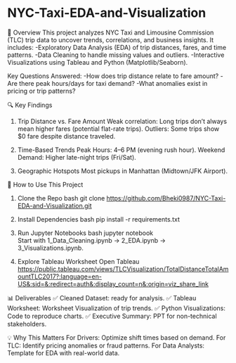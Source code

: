 # NYC-Taxi-EDA-and-Visualization

📌 Overview
This project analyzes NYC Taxi and Limousine Commission (TLC) trip data to uncover trends, correlations, and business insights. It includes:
-Exploratory Data Analysis (EDA) of trip distances, fares, and time patterns.
-Data Cleaning to handle missing values and outliers.
-Interactive Visualizations using Tableau and Python (Matplotlib/Seaborn).

Key Questions Answered:
-How does trip distance relate to fare amount?
-Are there peak hours/days for taxi demand?
-What anomalies exist in pricing or trip patterns?

🔍 Key Findings
1. Trip Distance vs. Fare Amount
Weak correlation: Long trips don’t always mean higher fares (potential flat-rate trips).
Outliers: Some trips show $0 fare despite distance traveled.

2. Time-Based Trends
Peak Hours: 4–6 PM (evening rush hour).
Weekend Demand: Higher late-night trips (Fri/Sat).

3. Geographic Hotspots
Most pickups in Manhattan (Midtown/JFK Airport).

🚀 How to Use This Project
1. Clone the Repo
bash
git clone https://github.com/Bheki0987/NYC-Taxi-EDA-and-Visualization.git   
2. Install Dependencies
bash
pip install -r requirements.txt  
3. Run Jupyter Notebooks
bash
jupyter notebook  
Start with 1_Data_Cleaning.ipynb → 2_EDA.ipynb → 3_Visualizations.ipynb.

4. Explore Tableau Worksheet
Open Tableau
https://public.tableau.com/views/TLCVisualization/TotalDistanceTotalAmountTLC2017?:language=en-US&:sid=&:redirect=auth&:display_count=n&:origin=viz_share_link

📊 Deliverables
✅ Cleaned Dataset: ready for analysis.
✅ Tableau Worksheet: Worksheet Visualization of trip trends.
✅ Python Visualizations: Code to reproduce charts.
✅ Executive Summary: PPT for non-technical stakeholders.

💡 Why This Matters
For Drivers: Optimize shift times based on demand.
For TLC: Identify pricing anomalies or fraud patterns.
For Data Analysts: Template for EDA with real-world data.
